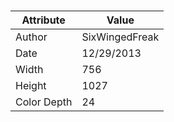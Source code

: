 # 
| Attribute | Value |
| ---  | ---     |
| Author | SixWingedFreak |
| Date | 12/29/2013 |
| Width | 756 |
| Height | 1027 |
| Color Depth | 24 |

